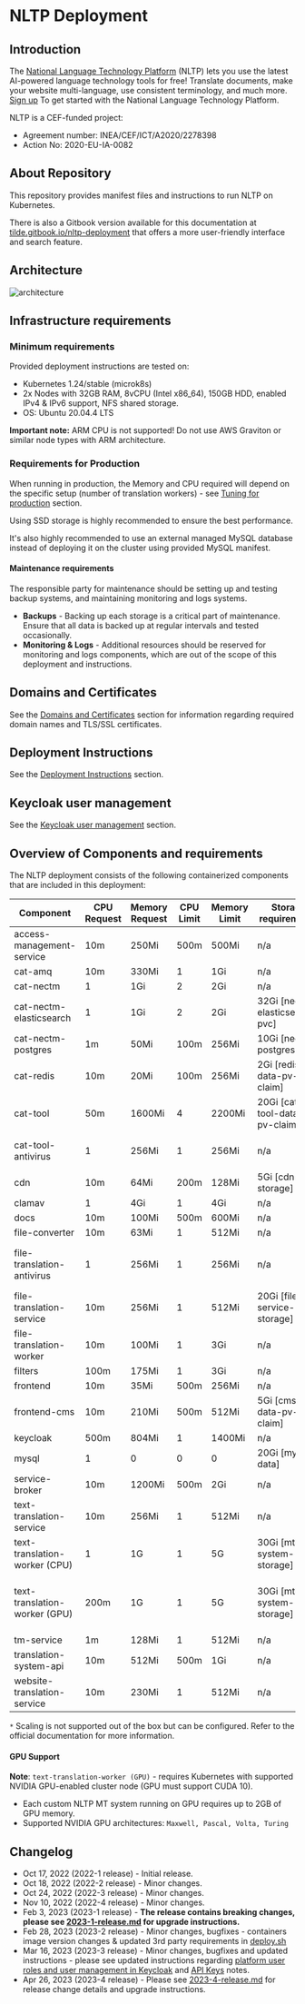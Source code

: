 # NLTP Deployment

## Introduction

The [National Language Technology Platform](https://www.nltp-info.eu/) (NLTP) lets you use the latest AI-powered language technology tools for free! Translate documents, make your website multi-language, use consistent terminology, and much more. [Sign up](https://www.nltp-info.eu/contacts) To get started with the National Language Technology Platform.

NLTP is a CEF-funded project:

* Agreement number: INEA/CEF/ICT/A2020/2278398
* Action No: 2020-EU-IA-0082

## About Repository

This repository provides manifest files and instructions to run NLTP on Kubernetes.

There is also a Gitbook version available for this documentation at [tilde.gitbook.io/nltp-deployment](https://tilde.gitbook.io/nltp-deployment/) that offers a more user-friendly interface and search feature.

## Architecture

![architecture](instructions/attachments/NLTP\_Architecture.svg)

## Infrastructure requirements

### Minimum requirements

Provided deployment instructions are tested on:

* Kubernetes 1.24/stable (microk8s)
* 2x Nodes with 32GB RAM, 8vCPU (Intel x86\_64), 150GB HDD, enabled IPv4 & IPv6 support, NFS shared storage.
* OS: Ubuntu 20.04.4 LTS

**Important note:** ARM CPU is not supported! Do not use AWS Graviton or similar node types with ARM architecture.

### Requirements for Production

When running in production, the Memory and CPU required will depend on the specific setup (number of translation workers) - see [Tuning for production](instructions/production-tuning.md) section.

Using SSD storage is highly recommended to ensure the best performance.

It's also highly recommended to use an external managed MySQL database instead of deploying it on the cluster using provided MySQL manifest.

#### Maintenance requirements

The responsible party for maintenance should be setting up and testing backup systems, and maintaining monitoring and logs systems.

* **Backups** - Backing up each storage is a critical part of maintenance. Ensure that all data is backed up at regular intervals and tested occasionally.
* **Monitoring & Logs** - Additional resources should be reserved for monitoring and logs components, which are out of the scope of this deployment and instructions.

## Domains and Certificates

See the [Domains and Certificates](instructions/domains-and-certificates.md) section for information regarding required domain names and TLS/SSL certificates.

## Deployment Instructions

See the [Deployment Instructions](instructions/README.md) section.

## Keycloak user management

See the [Keycloak user management](instructions/keycloak-user-management.md) section.

## Overview of Components and requirements

The NLTP deployment consists of the following containerized components that are included in this deployment:

| **Component**                 | **CPU Request** | **Memory Request** | **CPU Limit** | **Memory Limit** | **Storage requirements**        | **Comment**                                  | **Scaling supported** |
| ----------------------------- | --------------- | ------------------ | ------------- | ---------------- | ------------------------------- | -------------------------------------------- | --------------------- |
| access-management-service     | 10m             | 250Mi              | 500m          | 500Mi            | n/a                             |                                              | Yes                   |
| cat-amq                       | 10m             | 330Mi              | 1             | 1Gi              | n/a                             |                                              | No                    |
| cat-nectm                     | 1               | 1Gi                | 2             | 2Gi              | n/a                             |                                              | No                    |
| cat-nectm-elasticsearch       | 1               | 1Gi                | 2             | 2Gi              | 32Gi \[nectm-elasticsearch-pvc] |                                              | No`*`                 |
| cat-nectm-postgres            | 1m              | 50Mi               | 100m          | 256Mi            | 10Gi \[nectm-postgres-pvc]      |                                              | No`*`                 |
| cat-redis                     | 10m             | 20Mi               | 100m          | 256Mi            | 2Gi \[redis-data-pv-claim]      |                                              | No`*`                 |
| cat-tool                      | 50m             | 1600Mi             | 4             | 2200Mi           | 20Gi \[cat-tool-data-pv-claim]  |                                              | No                    |
| cat-tool-antivirus            | 1               | 256Mi              | 1             | 256Mi            | n/a                             | Anitivirus proxy for cat-tool                | Yes                   |
| cdn                           | 10m             | 64Mi               | 200m          | 128Mi            | 5Gi \[cdn-storage]              | If using local CDN                           | Yes                   |
| clamav                        | 1               | 4Gi                | 1             | 4Gi              | n/a                             | Anitivirus                                   | Yes                   |
| docs                          | 10m             | 100Mi              | 500m          | 600Mi            | n/a                             |                                              | Yes                   |
| file-converter                | 10m             | 63Mi               | 1             | 512Mi            | n/a                             |                                              | Yes                   |
| file-translation-antivirus    | 1               | 256Mi              | 1             | 256Mi            | n/a                             | Anitivirus proxy for file-translation        | Yes                   |
| file-translation-service      | 10m             | 256Mi              | 1             | 512Mi            | 20Gi \[file-service-storage]    |                                              | Yes                   |
| file-translation-worker       | 10m             | 100Mi              | 1             | 3Gi              | n/a                             |                                              | Yes                   |
| filters                       | 100m            | 175Mi              | 1             | 3Gi              | n/a                             |                                              | Yes                   |
| frontend                      | 10m             | 35Mi               | 500m          | 256Mi            | n/a                             |                                              | Yes                   |
| frontend-cms                  | 10m             | 210Mi              | 500m          | 512Mi            | 5Gi \[cms-data-pv-claim]        |                                              | Yes                   |
| keycloak                      | 500m            | 804Mi              | 1             | 1400Mi           | n/a                             | Authenticaton                                | No`*`                 |
| mysql                         | 1               | 0                  | 0             | 0                | 20Gi \[mysql-data]              | Only for test environment                    | No`*`                 |
| service-broker                | 10m             | 1200Mi             | 500m          | 2Gi              | n/a                             |                                              | Yes                   |
| text-translation-service      | 10m             | 256Mi              | 1             | 512Mi            | n/a                             |                                              | Yes                   |
| text-translation-worker (CPU) | 1               | 1G                 | 1             | 5G               | 30Gi \[mt-system-storage]       | For each MT system                           | Yes                   |
| text-translation-worker (GPU) | 200m            | 1G                 | 1             | 5G               | 30Gi \[mt-system-storage]       | For each MT system, additional 1-2GB GPU RAM | Yes                   |
| tm-service                    | 1m              | 128Mi              | 1             | 512Mi            | n/a                             |                                              | Yes                   |
| translation-system-api        | 10m             | 512Mi              | 500m          | 1Gi              | n/a                             |                                              | Yes                   |
| website-translation-service   | 10m             | 230Mi              | 1             | 512Mi            | n/a                             |                                              | Yes                   |

`*` Scaling is not supported out of the box but can be configured. Refer to the official documentation for more information.

#### GPU Support

**Note**: `text-translation-worker (GPU)` - requires Kubernetes with supported NVIDIA GPU-enabled cluster node (GPU must support CUDA 10).

* Each custom NLTP MT system running on GPU requires up to 2GB of GPU memory.
* Supported NVIDIA GPU architectures: `Maxwell, Pascal, Volta, Turing`

## Changelog

* Oct 17, 2022 (2022-1 release) - Initial release.
* Oct 18, 2022 (2022-2 release) - Minor changes.
* Oct 24, 2022 (2022-3 release) - Minor changes.
* Nov 10, 2022 (2022-4 release) - Minor changes.
* Feb 3, 2023 (2023-1 release) - **The release contains breaking changes, please see [2023-1-release.md](instructions/upgrade/2023-1-release.md) for upgrade instructions.**
* Feb 28, 2023 (2023-2 release) - Minor changes, bugfixes - containers image version changes & updated 3rd party requirements in [deploy.sh](deploy.sh)
* Mar 16, 2023 (2023-3 release) - Minor changes, bugfixes and updated instructions - please see updated instructions regarding [platform user roles and user management in Keycloak](instructions/Keycloak.md) and [API Keys](instructions/api-keys.md) notes.
* Apr 26, 2023 (2023-4 release) - Please see [2023-4-release.md](instructions/upgrade/2023-4-release.md#changes) for release change details and upgrade instructions.
